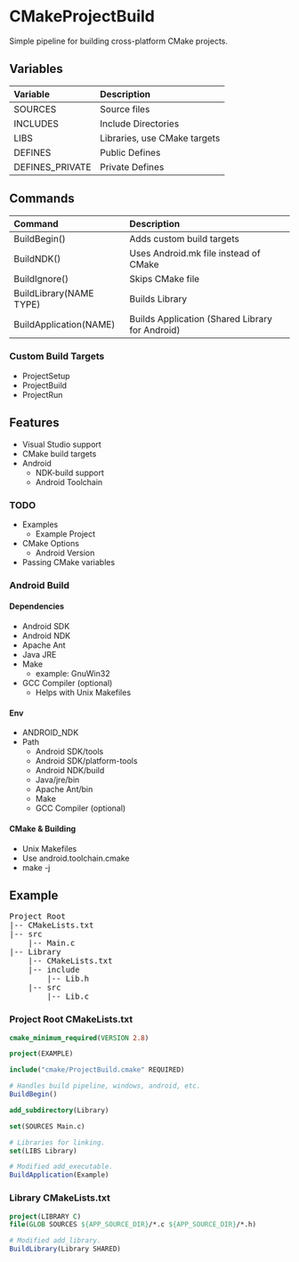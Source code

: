 # CMakeProjectBuild
Simple pipeline for building cross-platform CMake projects.

## Variables

| Variable      				| Description       										|
| :-----------------------------|:------------------------------------------------------|
| SOURCES   	   				| Source files											|
| INCLUDES      				| Include Directories      								|
| LIBS							| Libraries, use CMake targets      					|
| DEFINES						| Public Defines										|
| DEFINES_PRIVATE 				| Private Defines										|

## Commands

| Command						| Description											|
| :-----------------------------|:------------------------------------------------------|
| BuildBegin()					| Adds custom build targets								|
| BuildNDK()					| Uses Android.mk file instead of CMake					|
| BuildIgnore()					| Skips CMake file										|
| BuildLibrary(NAME TYPE)		| Builds Library										|
| BuildApplication(NAME)		| Builds Application (Shared Library for Android)		|

### Custom Build Targets

* ProjectSetup
* ProjectBuild
* ProjectRun

## Features

* Visual Studio support
* CMake build targets
* Android
    * NDK-build support
    * Android Toolchain

### TODO

  * Examples
    * Example Project
  * CMake Options
    * Android Version
  * Passing CMake variables

### Android Build

#### Dependencies

* Android SDK
* Android NDK
* Apache Ant
* Java JRE
* Make
    * example: GnuWin32
* GCC Compiler (optional)
    * Helps with Unix Makefiles

#### Env

* ANDROID_NDK
* Path
    * Android SDK/tools
    * Android SDK/platform-tools
    * Android NDK/build
    * Java/jre/bin
    * Apache Ant/bin
    * Make
    * GCC Compiler (optional)

#### CMake & Building

* Unix Makefiles
* Use android.toolchain.cmake
* make -j

## Example

<pre>
Project Root
|-- CMakeLists.txt
|-- src
    |-- Main.c
|-- Library
    |-- CMakeLists.txt
    |-- include
        |-- Lib.h
    |-- src
        |-- Lib.c
</pre>


### Project Root CMakeLists.txt

``` CMake
cmake_minimum_required(VERSION 2.8)

project(EXAMPLE)

include("cmake/ProjectBuild.cmake" REQUIRED)

# Handles build pipeline, windows, android, etc.
BuildBegin()

add_subdirectory(Library)

set(SOURCES Main.c)

# Libraries for linking.
set(LIBS Library)

# Modified add_executable.
BuildApplication(Example)

```

### Library CMakeLists.txt

``` CMake
project(LIBRARY C)
file(GLOB SOURCES ${APP_SOURCE_DIR}/*.c ${APP_SOURCE_DIR}/*.h)

# Modified add_library.
BuildLibrary(Library SHARED)
```
